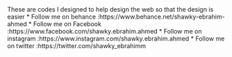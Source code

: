 <html>
<head>
<style>
span   {color: #212121;}
</style>
</head>
<body>
These are codes I designed to help design the web so that the design is easier
 * <span>Follow me on behance</span> :https://www.behance.net/shawky-ebrahim-ahmed
 * Follow me on Facebook :https://www.facebook.com/shawky.ebrahim.ahmed
 * Follow me on instagram :https://www.instagram.com/shawky.ebrahim.ahmed
 * Follow me on twitter :https://twitter.com/shawky_ebrahimm
  </body>
  </html>
